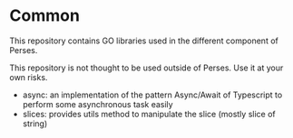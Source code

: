 Common
======

This repository contains GO libraries used in the different component of Perses.

This repository is not thought to be used outside of Perses. Use it at your own risks.

* async: an implementation of the pattern Async/Await of Typescript to perform some asynchronous task easily
* slices: provides utils method to manipulate the slice (mostly slice of string)
